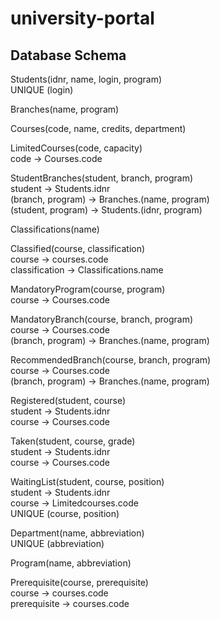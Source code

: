 # university-portal

## Database Schema
Students(idnr, name, login, program)  
UNIQUE (login)  

Branches(name, program)  

Courses(code, name, credits, department)  

LimitedCourses(code, capacity)  
code → Courses.code  

StudentBranches(student, branch, program)  
student → Students.idnr  
(branch, program) → Branches.(name, program)  
(student, program) → Students.(idnr, program)  

Classifications(name)  

Classified(course, classification)  
course → courses.code  
classification → Classifications.name  

MandatoryProgram(course, program)  
course → Courses.code  

MandatoryBranch(course, branch, program)  
course → Courses.code  
(branch, program) → Branches.(name, program)  

RecommendedBranch(course, branch, program)  
course → Courses.code  
(branch, program) → Branches.(name, program)  

Registered(student, course)  
student → Students.idnr  
course → Courses.code  

Taken(student, course, grade)  
student → Students.idnr  
course → Courses.code  

WaitingList(student, course, position)  
student → Students.idnr  
course → Limitedcourses.code  
UNIQUE (course, position)  

Department(name, abbreviation)  
UNIQUE (abbreviation)  

Program(name, abbreviation)  

Prerequisite(course, prerequisite)  
course → courses.code   
prerequisite → courses.code  